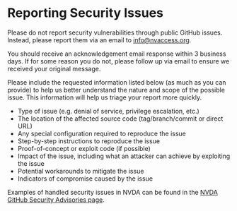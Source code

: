 # Reporting Security Issues

Please do not report security vulnerabilities through public GitHub issues.
Instead, please report them via an email to info@nvaccess.org.

You should receive an acknowledgement email response within 3 business days.
If for some reason you do not, please follow up via email to ensure we received your original message. 

Please include the requested information listed below (as much as you can provide) to help us better understand the nature and scope of the possible issue.
This information will help us triage your report more quickly.

* Type of issue (e.g. denial of service, privilege escalation, etc.)
* The location of the affected source code (tag/branch/commit or direct URL)
* Any special configuration required to reproduce the issue
* Step-by-step instructions to reproduce the issue
* Proof-of-concept or exploit code (if possible)
* Impact of the issue, including what an attacker can achieve by exploiting the issue
* Potential workarounds to mitigate the issue
* Indicators of compromise caused by the issue

Examples of handled security issues in NVDA can be found in the [NVDA GitHub Security Advisories page](https://github.com/nvaccess/nvda/security/advisories).
